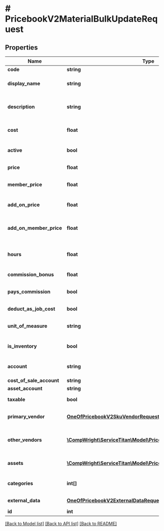 # # PricebookV2MaterialBulkUpdateRequest

## Properties

Name | Type | Description | Notes
------------ | ------------- | ------------- | -------------
**code** | **string** | Code for the SKU |
**display_name** | **string** | Name that displays with the SKU |
**description** | **string** | Description on the SKU that is displayed with the item |
**cost** | **float** | The cost paid to acquire the material |
**active** | **bool** | Active shows if the SKU is active or inactive |
**price** | **float** | Price of this SKU sold |
**member_price** | **float** | The price if the item is sold to a member |
**add_on_price** | **float** | The price of the SKU is sold as an add-on item |
**add_on_member_price** | **float** | The price if the SKU is sold to a member as an add-on item |
**hours** | **float** | The number of hours associated with the installing the material |
**commission_bonus** | **float** | Flat rate bonus paid for this task |
**pays_commission** | **bool** | PaysCommissions shows if this task pays commission |
**deduct_as_job_cost** | **bool** | Is this deducted as job cost |
**unit_of_measure** | **string** | The unit of measure used for this SKU |
**is_inventory** | **bool** | Is this material a part of your inventory |
**account** | **string** | The accounting account assigned to this SKU |
**cost_of_sale_account** | **string** |  |
**asset_account** | **string** |  |
**taxable** | **bool** | Is this SKU taxable |
**primary_vendor** | [**OneOfPricebookV2SkuVendorRequest**](OneOfPricebookV2SkuVendorRequest.md) | The primary vendor you use to acquire this SKU |
**other_vendors** | [**\CompWright\ServiceTitan\Model\PricebookV2SkuVendorRequest[]**](PricebookV2SkuVendorRequest.md) | Other vendors that you might go to acquire this SKU |
**assets** | [**\CompWright\ServiceTitan\Model\PricebookV2SkuAssetRequest[]**](PricebookV2SkuAssetRequest.md) | Images, videos or PDFs attached to SKU |
**categories** | **int[]** | Categories that this SKU belongs to |
**external_data** | [**OneOfPricebookV2ExternalDataRequest**](OneOfPricebookV2ExternalDataRequest.md) | External data update model. | [optional]
**id** | **int** |  |

[[Back to Model list]](../../README.md#models) [[Back to API list]](../../README.md#endpoints) [[Back to README]](../../README.md)
